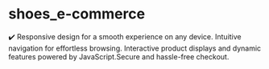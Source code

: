 # shoes_e-commerce
✔️ Responsive design for a smooth experience on any device.  Intuitive navigation for effortless browsing. Interactive product displays and dynamic features powered by JavaScript.Secure and hassle-free checkout.
